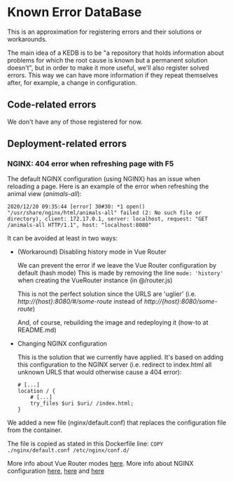 # Known Error DataBase

This is an approximation for registering errors and their solutions or workarounds.

The main idea of a KEDB is to be "a repository that holds information about problems for which the root cause is known but a permanent solution doesn't", but in order to make it more useful, we'll also register solved errors. This way we can have more information if they repeat themselves after, for example, a change in configuration.

## Code-related errors

We don't have any of those registered for now.

## Deployment-related errors

### NGINX: 404 error when refreshing page with F5

The default NGINX configuration (using NGINX) has an issue when reloading a page.
Here is an example of the error when refreshing the animal view (_animals-all_):

```
2020/12/20 09:35:44 [error] 30#30: *1 open() "/usr/share/nginx/html/animals-all" failed (2: No such file or directory), client: 172.17.0.1, server: localhost, request: "GET /animals-all HTTP/1.1", host: "localhost:8080"
```

It can be avoided at least in two ways:

- (Workaround) Disabling history mode in Vue Router

  We can prevent the error if we leave the Vue Router configuration by default (hash mode)
  This is made by removing the line `mode: 'history'` when creating the VueRouter instance (in @/router.js)

  This is not the perfect solution since the URLS are 'uglier' (i.e. _http://{host}:8080/#/some-route_ instead of _http://{host}:8080/some-route_)

  And, of course, rebuilding the image and redeploying it (how-to at README.md)

- Changing NGINX configuration

  This is the solution that we currently have applied. It's based on adding this configuration to the NGINX server (i.e. redirect to index.html all unknown URLS that would otherwise cause a 404 error):

  ```
  # [...]
  location / {
      # [...]
      try_files $uri $uri/ /index.html;
  }
  ```

We added a new file (nginx/default.conf) that replaces the configuration file from the container.

The file is copied as stated in this Dockerfile line:
`COPY ./nginx/default.conf /etc/nginx/conf.d/`

More info about Vue Router modes [here](https://router.vuejs.org/guide/essentials/history-mode.html).
More info about NGINX configuration [here](https://hub.docker.com/_/nginx), [here](http://nginx.org/en/docs/http/ngx_http_core_module.html#try_files) and [here](https://www.docker.com/blog/how-to-use-the-official-nginx-docker-image/)
